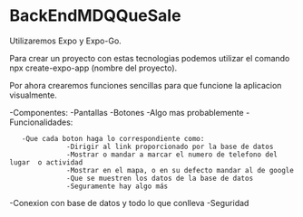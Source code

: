 # BackEndMDQQueSale
Utilizaremos Expo y Expo-Go.

Para crear un proyecto con estas tecnologias podemos utilizar el comando npx create-expo-app (nombre del proyecto).

Por ahora crearemos funciones sencillas para que funcione la aplicacion visualmente.

-Componentes:
      -Pantallas
      -Botones
      -Algo mas probablemente
-Funcionalidades:

       -Que cada boton haga lo correspondiente como:
                  -Dirigir al link proporcionado por la base de datos
                  -Mostrar o mandar a marcar el numero de telefono del lugar  o actividad
                  -Mostrar en el mapa, o en su defecto mandar al de google
                  -Que se muestren los datos de la base de datos
                  -Seguramente hay algo más
-Conexion con base de datos y todo lo que conlleva
-Seguridad
